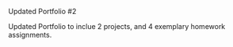 Updated Portfolio #2

Updated Portfolio to inclue 2 projects, and 4 exemplary homework assignments.
